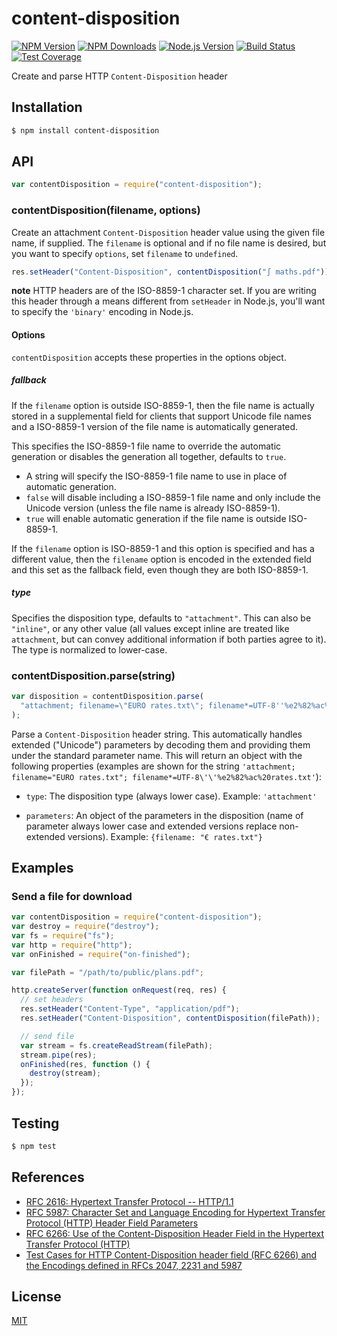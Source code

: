 # content-disposition

[![NPM Version][npm-image]][npm-url]
[![NPM Downloads][downloads-image]][downloads-url]
[![Node.js Version][node-version-image]][node-version-url]
[![Build Status][travis-image]][travis-url]
[![Test Coverage][coveralls-image]][coveralls-url]

Create and parse HTTP `Content-Disposition` header

## Installation

```sh
$ npm install content-disposition
```

## API

<!-- eslint-disable no-unused-vars -->

```js
var contentDisposition = require("content-disposition");
```

### contentDisposition(filename, options)

Create an attachment `Content-Disposition` header value using the given file name,
if supplied. The `filename` is optional and if no file name is desired, but you
want to specify `options`, set `filename` to `undefined`.

<!-- eslint-disable no-undef -->

```js
res.setHeader("Content-Disposition", contentDisposition("∫ maths.pdf"));
```

**note** HTTP headers are of the ISO-8859-1 character set. If you are writing this
header through a means different from `setHeader` in Node.js, you'll want to specify
the `'binary'` encoding in Node.js.

#### Options

`contentDisposition` accepts these properties in the options object.

##### fallback

If the `filename` option is outside ISO-8859-1, then the file name is actually
stored in a supplemental field for clients that support Unicode file names and
a ISO-8859-1 version of the file name is automatically generated.

This specifies the ISO-8859-1 file name to override the automatic generation or
disables the generation all together, defaults to `true`.

- A string will specify the ISO-8859-1 file name to use in place of automatic
  generation.
- `false` will disable including a ISO-8859-1 file name and only include the
  Unicode version (unless the file name is already ISO-8859-1).
- `true` will enable automatic generation if the file name is outside ISO-8859-1.

If the `filename` option is ISO-8859-1 and this option is specified and has a
different value, then the `filename` option is encoded in the extended field
and this set as the fallback field, even though they are both ISO-8859-1.

##### type

Specifies the disposition type, defaults to `"attachment"`. This can also be
`"inline"`, or any other value (all values except inline are treated like
`attachment`, but can convey additional information if both parties agree to
it). The type is normalized to lower-case.

### contentDisposition.parse(string)

<!-- eslint-disable no-undef, no-unused-vars -->

```js
var disposition = contentDisposition.parse(
  "attachment; filename=\"EURO rates.txt\"; filename*=UTF-8''%e2%82%ac%20rates.txt"
);
```

Parse a `Content-Disposition` header string. This automatically handles extended
("Unicode") parameters by decoding them and providing them under the standard
parameter name. This will return an object with the following properties (examples
are shown for the string `'attachment; filename="EURO rates.txt"; filename*=UTF-8\'\'%e2%82%ac%20rates.txt'`):

- `type`: The disposition type (always lower case). Example: `'attachment'`

- `parameters`: An object of the parameters in the disposition (name of parameter
  always lower case and extended versions replace non-extended versions). Example:
  `{filename: "€ rates.txt"}`

## Examples

### Send a file for download

```js
var contentDisposition = require("content-disposition");
var destroy = require("destroy");
var fs = require("fs");
var http = require("http");
var onFinished = require("on-finished");

var filePath = "/path/to/public/plans.pdf";

http.createServer(function onRequest(req, res) {
  // set headers
  res.setHeader("Content-Type", "application/pdf");
  res.setHeader("Content-Disposition", contentDisposition(filePath));

  // send file
  var stream = fs.createReadStream(filePath);
  stream.pipe(res);
  onFinished(res, function () {
    destroy(stream);
  });
});
```

## Testing

```sh
$ npm test
```

## References

- [RFC 2616: Hypertext Transfer Protocol -- HTTP/1.1][rfc-2616]
- [RFC 5987: Character Set and Language Encoding for Hypertext Transfer Protocol (HTTP) Header Field Parameters][rfc-5987]
- [RFC 6266: Use of the Content-Disposition Header Field in the Hypertext Transfer Protocol (HTTP)][rfc-6266]
- [Test Cases for HTTP Content-Disposition header field (RFC 6266) and the Encodings defined in RFCs 2047, 2231 and 5987][tc-2231]

[rfc-2616]: https://tools.ietf.org/html/rfc2616
[rfc-5987]: https://tools.ietf.org/html/rfc5987
[rfc-6266]: https://tools.ietf.org/html/rfc6266
[tc-2231]: http://greenbytes.de/tech/tc2231/

## License

[MIT](LICENSE)

[npm-image]: https://img.shields.io/npm/v/content-disposition.svg
[npm-url]: https://npmjs.org/package/content-disposition
[node-version-image]: https://img.shields.io/node/v/content-disposition.svg
[node-version-url]: https://nodejs.org/en/download
[travis-image]: https://img.shields.io/travis/jshttp/content-disposition.svg
[travis-url]: https://travis-ci.org/jshttp/content-disposition
[coveralls-image]: https://img.shields.io/coveralls/jshttp/content-disposition.svg
[coveralls-url]: https://coveralls.io/r/jshttp/content-disposition?branch=master
[downloads-image]: https://img.shields.io/npm/dm/content-disposition.svg
[downloads-url]: https://npmjs.org/package/content-disposition
